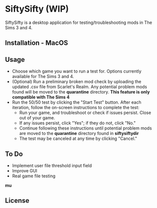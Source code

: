 # SiftySifty (WIP)

SiftySifty is a desktop application for testing/troubleshooting mods in The Sims 3 and 4.

## Installation - MacOS
 
## Usage

* Choose which game you want to run a test for. Options currently available for The Sims 3 and 4.
* (Optional) Run a preliminary broken mod check by uploading the updated .csv file from Scarlet's Realm. Any potential problem mods found will be moved to the **quarantine** directory. **This feature is only compatible with The Sims 4**
* Run the 50/50 test by clicking the "Start Test" button. After each iteration, follow the on-screen instructions to complete the test:
    + Run your game, and troubleshoot or check if issues persist. Close out of your game.
    + If any issues persist, click "Yes"; if they do not, click "No."
    + Continue following these instructions until potential problem mods are moved to the **quarantine** directory found in **siftysiftydir**
    + The test may be canceled at any time by clicking "Cancel."

## To Do

* Implement user file threshold input field
* Improve GUI
* Real game file testing

**mu**

## License
